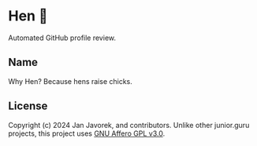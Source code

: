 # Hen 🐔
Automated GitHub profile review.

## Name
Why Hen? Because hens raise chicks.

## License
Copyright (c) 2024 Jan Javorek, and contributors.
Unlike other junior.guru projects, this project uses [GNU Affero GPL v3.0](LICENSE).
